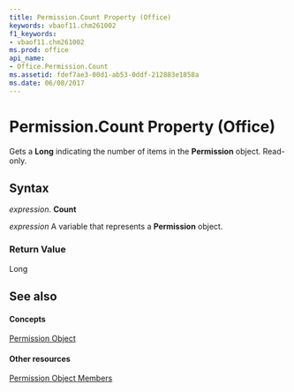 ```yaml
---
title: Permission.Count Property (Office)
keywords: vbaof11.chm261002
f1_keywords:
- vbaof11.chm261002
ms.prod: office
api_name:
- Office.Permission.Count
ms.assetid: fdef7ae3-00d1-ab53-0ddf-212883e1858a
ms.date: 06/08/2017
---
```



# Permission.Count Property (Office)

Gets a **Long** indicating the number of items in the **Permission** object. Read-only.


## Syntax

 _expression_. **Count**

 _expression_ A variable that represents a **Permission** object.


### Return Value

Long


## See also


#### Concepts


[Permission Object](permission-object-office.md)
#### Other resources


[Permission Object Members](permission-members-office.md)

